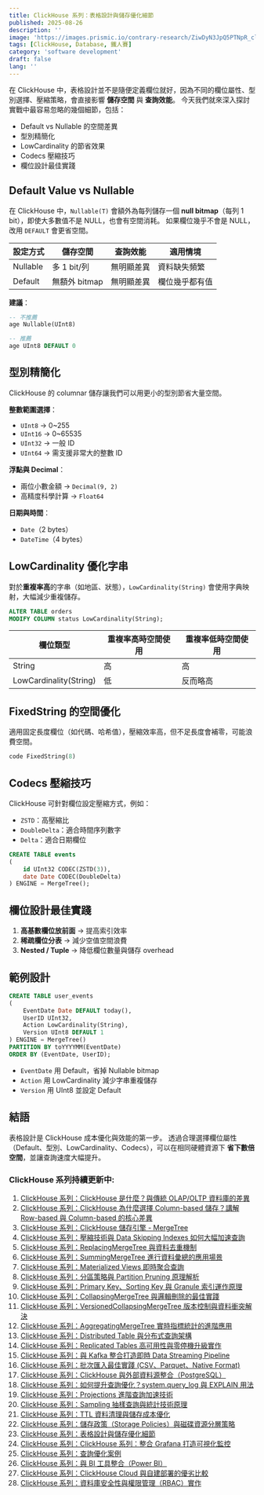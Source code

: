 ```yaml
---
title: ClickHouse 系列：表格設計與儲存優化細節
published: 2025-08-26
description: ''
image: 'https://images.prismic.io/contrary-research/ZiwDyN3JpQ5PTNpR_clickhousecover.png?auto=format,compress'
tags: [ClickHouse, Database, 鐵人賽]
category: 'software development'
draft: false 
lang: ''
---
```


在 ClickHouse 中，表格設計並不是隨便定義欄位就好，因為不同的欄位屬性、型別選擇、壓縮策略，會直接影響 **儲存空間** 與 **查詢效能**。
今天我們就來深入探討實戰中最容易忽略的幾個細節，包括：

* Default vs Nullable 的空間差異
* 型別精簡化
* LowCardinality 的節省效果
* Codecs 壓縮技巧
* 欄位設計最佳實踐

## Default Value vs Nullable

在 ClickHouse 中，`Nullable(T)` 會額外為每列儲存一個 **null bitmap**（每列 1 bit），即使大多數值不是 NULL，也會有空間消耗。
如果欄位幾乎不會是 NULL，改用 `DEFAULT` 會更省空間。

| 設定方式     | 儲存空間       | 查詢效能  | 適用情境    |
| -------- | ---------- | ----- | ------- |
| Nullable | 多 1 bit/列  | 無明顯差異 | 資料缺失頻繁  |
| Default  | 無額外 bitmap | 無明顯差異 | 欄位幾乎都有值 |

**建議**：

```sql
-- 不推薦
age Nullable(UInt8)

-- 推薦
age UInt8 DEFAULT 0
```

## 型別精簡化

ClickHouse 的 columnar 儲存讓我們可以用更小的型別節省大量空間。

**整數範圍選擇**：

* `UInt8` → 0\~255
* `UInt16` → 0\~65535
* `UInt32` → 一般 ID
* `UInt64` → 需支援非常大的整數 ID

**浮點與 Decimal**：

* 兩位小數金額 → `Decimal(9, 2)`
* 高精度科學計算 → `Float64`

**日期與時間**：

* `Date`（2 bytes）
* `DateTime`（4 bytes）

## LowCardinality 優化字串

對於**重複率高**的字串（如地區、狀態），`LowCardinality(String)` 會使用字典映射，大幅減少重複儲存。

```sql
ALTER TABLE orders
MODIFY COLUMN status LowCardinality(String);
```

| 欄位類型                   | 重複率高時空間使用 | 重複率低時空間使用 |
| ---------------------- | --------- | --------- |
| String                 | 高         | 高         |
| LowCardinality(String) | 低         | 反而略高      |

## FixedString 的空間優化

適用固定長度欄位（如代碼、哈希值），壓縮效率高，但不足長度會補零，可能浪費空間。

```sql
code FixedString(8)
```

## Codecs 壓縮技巧

ClickHouse 可針對欄位設定壓縮方式，例如：

* `ZSTD`：高壓縮比
* `DoubleDelta`：適合時間序列數字
* `Delta`：適合日期欄位

```sql
CREATE TABLE events
(
    id UInt32 CODEC(ZSTD(3)),
    date Date CODEC(DoubleDelta)
) ENGINE = MergeTree();
```

## 欄位設計最佳實踐

1. **高基數欄位放前面** → 提高索引效率
2. **稀疏欄位分表** → 減少空值空間浪費
3. **Nested / Tuple** → 降低欄位數量與儲存 overhead

## 範例設計

```sql
CREATE TABLE user_events
(
    EventDate Date DEFAULT today(),
    UserID UInt32,
    Action LowCardinality(String),
    Version UInt8 DEFAULT 1
) ENGINE = MergeTree()
PARTITION BY toYYYYMM(EventDate)
ORDER BY (EventDate, UserID);
```

* `EventDate` 用 Default，省掉 Nullable bitmap
* `Action` 用 LowCardinality 減少字串重複儲存
* `Version` 用 UInt8 並設定 Default

## 結語

表格設計是 ClickHouse 成本優化與效能的第一步。
透過合理選擇欄位屬性（Default、型別、LowCardinality、Codecs），可以在相同硬體資源下 **省下數倍空間**，並讓查詢速度大幅提升。

### ClickHouse 系列持續更新中:

1. [ClickHouse 系列：ClickHouse 是什麼？與傳統 OLAP/OLTP 資料庫的差異](https://blog.vicwen.app/posts/what-is-clickhouse/)
2. [ClickHouse 系列：ClickHouse 為什麼選擇 Column-based 儲存？講解 Row-based 與 Column-based 的核心差異](https://blog.vicwen.app/posts/clickhouse-column-row-based-storage/)
3. [ClickHouse 系列：ClickHouse 儲存引擎 - MergeTree](https://blog.vicwen.app/posts/clickhouse-mergetree-engine)
4. [ClickHouse 系列：壓縮技術與 Data Skipping Indexes 如何大幅加速查詢](https://blog.vicwen.app/posts/clickhouse-compression-skipping-index/)
5. [ClickHouse 系列：ReplacingMergeTree 與資料去重機制](https://blog.vicwen.app/posts/clickhouse-replacingmergetree-deduplication/)
6. [ClickHouse 系列：SummingMergeTree 進行資料彙總的應用場景](https://blog.vicwen.app/posts/clickhouse-summingmergetree-aggregation/)
7. [ClickHouse 系列：Materialized Views 即時聚合查詢](https://blog.vicwen.app/posts/clickhouse-materialized-view/)
8. [ClickHouse 系列：分區策略與 Partition Pruning 原理解析](https://blog.vicwen.app/posts/clickhouse-partition-pruning/)
9. [ClickHouse 系列：Primary Key、Sorting Key 與 Granule 索引運作原理](https://blog.vicwen.app/posts/clickhouse-primary-sorting-key/)
10. [ClickHouse 系列：CollapsingMergeTree 與邏輯刪除的最佳實踐](https://blog.vicwen.app/posts/clickhouse-collapsingmergetree/)
11. [ClickHouse 系列：VersionedCollapsingMergeTree 版本控制與資料衝突解決](https://blog.vicwen.app/posts/clickhouse-versioned-collapsingmergetree/)
12. [ClickHouse 系列：AggregatingMergeTree 實時指標統計的進階應用](https://blog.vicwen.app/posts/clickhouse-aggregatingmergetree/)
13. [ClickHouse 系列：Distributed Table 與分布式查詢架構](https://blog.vicwen.app/posts/clickhouse-distributed-table-architecture/)
14. [ClickHouse 系列：Replicated Tables 高可用性與零停機升級實作](https://blog.vicwen.app/posts/clickhouse-replication-failover/)
15. [ClickHouse 系列：與 Kafka 整合打造即時 Data Streaming Pipeline](https://blog.vicwen.app/posts/clickhouse-kafka-data-streaming-pipeline/)
16. [ClickHouse 系列：批次匯入最佳實踐 (CSV、Parquet、Native Format)](https://blog.vicwen.app/posts/clickhouse-batch-import/)
17. [ClickHouse 系列：ClickHouse 與外部資料源整合（PostgreSQL）](https://blog.vicwen.app/posts/clickhouse-external-data-integration/)
18. [ClickHouse 系列：如何提升查詢優化？system.query_log 與 EXPLAIN 用法](https://blog.vicwen.app/posts/clickhouse-query-log-explain/)
19. [ClickHouse 系列：Projections 進階查詢加速技術](https://blog.vicwen.app/posts/clickhouse-projections-optimization/)
20. [ClickHouse 系列：Sampling 抽樣查詢與統計技術原理](https://blog.vicwen.app/posts/clickhouse-sampling-statistics/)
21. [ClickHouse 系列：TTL 資料清理與儲存成本優化](https://blog.vicwen.app/posts/clickhouse-ttl-storage-management/)
22. [ClickHouse 系列：儲存政策（Storage Policies）與磁碟資源分層策略](https://blog.vicwen.app/posts/clickhouse-storage-policies/)
23. [ClickHouse 系列：表格設計與儲存優化細節](https://blog.vicwen.app/posts/clickhouse-schemas-storage-improvement/)
24. [ClickHouse 系列：ClickHouse 系列：整合 Grafana 打造可視化監控](https://blog.vicwen.app/posts/clickhouse-grafana-dashboard/)
25. [ClickHouse 系列：查詢優化案例](https://blog.vicwen.app/posts/clickhouse-select-optimization/)
26. [ClickHouse 系列：與 BI 工具整合（Power BI）](https://blog.vicwen.app/posts/clickhouse-bi-integration/)
27. [ClickHouse 系列：ClickHouse Cloud 與自建部署的優劣比較](https://blog.vicwen.app/posts/clickhouse-cloud-vs-self-host/)
28. [ClickHouse 系列：資料庫安全性與權限管理（RBAC）實作](https://blog.vicwen.app/posts/clickhouse-security-rbac/)


